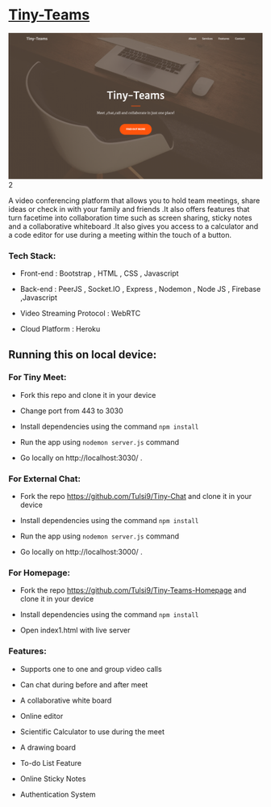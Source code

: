 # [Tiny-Teams](https://tiny-teams-homepage.herokuapp.com)
![banner](https://github.com/Tulsi9/Tiny--Teamss/blob/main/Screenshot%202021-07-13%20at%204.59.03%20PM.png)
2

A video conferencing platform that allows you to hold team meetings, share ideas or check in with your family and friends .It also offers features that turn facetime into collaboration time such as screen sharing, sticky notes and a collaborative whiteboard .It also gives you access to a calculator and  a code editor for use during a meeting within the touch of a button.


### Tech Stack:

- Front-end : Bootstrap , HTML , CSS ,  Javascript


- Back-end : PeerJS , Socket.IO , Express , Nodemon  , Node JS , Firebase ,Javascript


- Video Streaming Protocol : WebRTC


- Cloud Platform : Heroku

## Running this on local device:
 
 ### For Tiny Meet:
 - Fork this repo and clone it in your device

- Change port from 443 to 3030

- Install dependencies using the command `npm install`

- Run the app using `nodemon server.js` command

- Go locally on http://localhost:3030/ .


### For External Chat:
 - Fork the repo https://github.com/Tulsi9/Tiny-Chat and clone it in your device


- Install dependencies using the command `npm install`

- Run the app using `nodemon server.js` command

- Go locally on http://localhost:3000/ .


### For Homepage:
 - Fork the repo https://github.com/Tulsi9/Tiny-Teams-Homepage and clone it in your device


- Install dependencies using the command `npm install`

- Open index1.html with live server
​    
     

### Features:

- Supports one to one and group video calls

- Can chat during before and after meet
- A collaborative white board 

- Online editor

- Scientific Calculator to use during the meet

- A drawing board 

- To-do List Feature

- Online Sticky Notes 
- Authentication System






​

